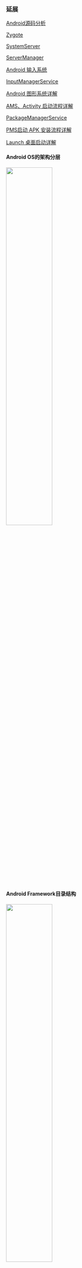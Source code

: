 ### 延展

[Android源码分析](https://blog.csdn.net/tianzhaoai/category_9493658.html)

[Zygote](./SourceDoc/Zygote.md)

[SystemServer](./SourceDoc/SystemServer.md)

[ServerManager](./SourceDoc/ServerManager.md)

[Android 输入系统](https://blog.csdn.net/tianzhaoai/article/details/130532742?spm=1001.2014.3001.5501) 

[InputManagerService](./SourceDoc/InputManagerService.md)

[Android 图形系统详解](https://blog.csdn.net/tianzhaoai/article/details/128943124?spm=1001.2014.3001.5501)

[AMS、Activity 启动流程详解](https://blog.csdn.net/tianzhaoai/article/details/102861315?spm=1001.2014.3001.5501)

[PackageManagerService](./SourceDoc/PackageManagerService.md)

[PMS启动 APK 安装流程详解](https://blog.csdn.net/tianzhaoai/article/details/102842692?spm=1001.2014.3001.5501)

[Launch 桌面启动详解](https://blog.csdn.net/tianzhaoai/article/details/102874987)

#### Android OS的架构分层
<img src=https://github.com/xyTianZhao/AndroidFrameWorks/blob/master/image/5.png width=50% />

#### Android Framework目录结构
<img src=https://github.com/xyTianZhao/AndroidFrameWorks/blob/master/image/6.png width=50% />

### 使用

1. 将项目中的 Android10 代码下载下来
2. 打开AS，通过 Open an Existing Project 打开 android10 下面的 android.ipr文件
3. 将源码只关联本地，将dependecies下面的只留下下面两个。

   <img src=https://github.com/xyTianZhao/AndroidFrameWorks/blob/master/image/1.jpg width=40% />
   <img src=https://github.com/xyTianZhao/AndroidFrameWorks/blob/master/image/2.jpg width=40% />
   <img src=https://github.com/xyTianZhao/AndroidFrameWorks/blob/master/image/3.jpg width=40% />
   <img src=https://github.com/xyTianZhao/AndroidFrameWorks/blob/master/image/4.jpg width=40% />

成功导入之后，就可以愉快的看源码了，速度还是挺快的，如果感觉还是有点卡顿的话，可以将AS安装目录下的的studio.vmoptions调大一些。

```
-Xms2048m
-Xmx4049m
-XX:ReservedCodeCacheSize=500m
-XX:+UseG1GC
-XX:SoftRefLRUPolicyMSPerMB=50
-XX:CICompilerCount=3
```

## 更多

如果需要阅读其他模块的源码的话，可以将整个Android10的源码下载下来，然后将对应的模块拷贝到项目android10目录下，并在android.iml中对应的模块移除配置删掉。比如加入了packages模块，然后将下面这行删除。

```
<excludeFolder url="file://$MODULE_DIR$/packages" />
```

